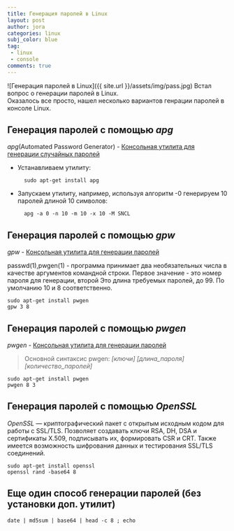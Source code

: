 ```yaml
---
title: Генерация паролей в Linux
layout: post
author: jora
categories: linux
subj_color: blue
tag: 
 - linux
 - console
comments: true
---
```

![Генерация паролей в Linux]({{ site.url }}/assets/img/pass.jpg)
Встал вопрос о генерации паролей в Linux.  
Оказалось вcе просто, нашел несколько вариантов генрации паролей в консоле Linux.  

## Генерация паролей с помощью *apg*

*apg*(Automated Password Generator) - [Консольная утилита для генерации случайных паролей](https://linux.die.net/man/1/apg)

* Устанавливаем утилиту:

        sudo apt-get install apg

* Запускаем утилиту, например, используя алгоритм -0 генерируем 10 паролей длиной 10 символов:

        apg -a 0 -n 10 -m 10 -x 10 -M SNCL

## Генерация паролей с помощью *gpw*

*gpw* - [Консольная утилита для генерации паролей](http://manpages.ubuntu.com/manpages/xenial/man1/gpw.1.html)

passwd(1),pwgen(1) - программа принимает два необязательных числа в качестве аргументов командной строки.  Первое значение - это номер пароля для генерации, второй
Это длина требуемых паролей, до 99. По умолчанию 10 и 8 соответственно.

    sudo apt-get install pwgen  
    gpw 3 8  

## Генерация паролей с помощью *pwgen*

*pwgen* - [Консольная утилита для генерации паролей](https://linux.die.net/man/1/pwgen)

> Основной синтаксис pwgen: *\[ключи\] \[длина_пароля\] \[количество_паролей\]*

    sudo apt-get install pwgen
    pwgen 8 3

## Генерация паролей с помощью *OpenSSL*

*OpenSSL* — криптографический пакет с открытым исходным кодом для работы с SSL/TLS. Позволяет создавать ключи RSA, DH, DSA и сертификаты X.509, подписывать их, формировать CSR и CRT. Также имеется возможность шифрования данных и тестирования SSL/TLS соединений.

    sudo apt-get install openssl
    openssl rand -base64 8

## Еще один способ генерации паролей (без установки доп. утилит)

    date | md5sum | base64 | head -c 8 ; echo
